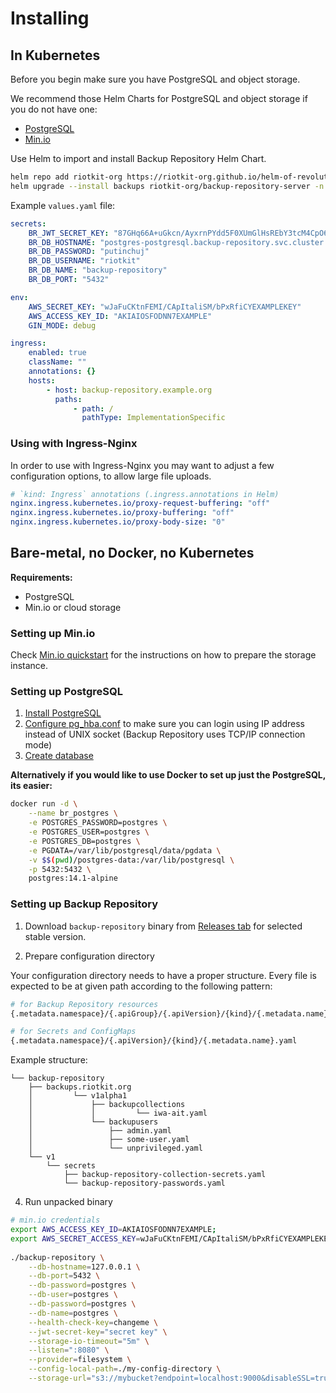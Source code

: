 Installing
==========

In Kubernetes
-------------

Before you begin make sure you have PostgreSQL and object storage.

We recommend those Helm Charts for PostgreSQL and object storage if you do not have one:
- [PostgreSQL](https://artifacthub.io/packages/helm/bitnami/postgresql)
- [Min.io](https://artifacthub.io/packages/helm/minio/minio)

Use Helm to import and install Backup Repository Helm Chart.

```bash
helm repo add riotkit-org https://riotkit-org.github.io/helm-of-revolution/
helm upgrade --install backups riotkit-org/backup-repository-server -n backup-repository --values values.yaml
```

Example `values.yaml` file:

```yaml
secrets:
    BR_JWT_SECRET_KEY: "87GHq66A+uGkcn/AyxrnPYdd5F0XUmGlHsREbY3tcM4CpO6/dFL7z/057DHnp9nMdoYOpKxwYWrM9XyffjrBidm6/VCzfam9GwMlOac7TsidcTnSHG5IasPICb9bKE3h" # MANDATORY
    BR_DB_HOSTNAME: "postgres-postgresql.backup-repository.svc.cluster.local"
    BR_DB_PASSWORD: "putinchuj"
    BR_DB_USERNAME: "riotkit"
    BR_DB_NAME: "backup-repository"
    BR_DB_PORT: "5432"

env:
    AWS_SECRET_KEY: "wJaFuCKtnFEMI/CApItaliSM/bPxRfiCYEXAMPLEKEY"
    AWS_ACCESS_KEY_ID: "AKIAIOSFODNN7EXAMPLE"
    GIN_MODE: debug

ingress:
    enabled: true
    className: ""
    annotations: {}
    hosts:
        - host: backup-repository.example.org
          paths:
              - path: /
                pathType: ImplementationSpecific
```

### Using with Ingress-Nginx

In order to use with Ingress-Nginx you may want to adjust a few configuration options, to allow large file uploads.

```yaml
# `kind: Ingress` annotations (.ingress.annotations in Helm)
nginx.ingress.kubernetes.io/proxy-request-buffering: "off"
nginx.ingress.kubernetes.io/proxy-buffering: "off"
nginx.ingress.kubernetes.io/proxy-body-size: "0"
```

Bare-metal, no Docker, no Kubernetes
------------------------------------

**Requirements:**
- PostgreSQL
- Min.io or cloud storage

### Setting up Min.io

Check [Min.io quickstart](https://docs.min.io/minio/baremetal/#quickstart) for the instructions on how to prepare the storage instance.

### Setting up PostgreSQL

1. [Install PostgreSQL](https://www.postgresql.org/docs/14/install-binaries.html)
2. [Configure pg_hba.conf](https://www.postgresql.org/docs/14/auth-pg-hba-conf.html) to make sure you can login using IP address instead of UNIX socket (Backup Repository uses TCP/IP connection mode)
3. [Create database](https://www.postgresql.org/docs/14/manage-ag-createdb.html)

**Alternatively if you would like to use Docker to set up just the PostgreSQL, its easier:**

```bash
docker run -d \
    --name br_postgres \
    -e POSTGRES_PASSWORD=postgres \
    -e POSTGRES_USER=postgres \
    -e POSTGRES_DB=postgres \
    -e PGDATA=/var/lib/postgresql/data/pgdata \
    -v $$(pwd)/postgres-data:/var/lib/postgresql \
    -p 5432:5432 \
    postgres:14.1-alpine
```

### Setting up Backup Repository

1. Download `backup-repository` binary from [Releases tab](https://github.com/riotkit-org/backup-repository/releases) for selected stable version.

2. Prepare configuration directory

Your configuration directory needs to have a proper structure. Every file is expected to be at given path according to the following pattern:

```bash
# for Backup Repository resources 
{.metadata.namespace}/{.apiGroup}/{.apiVersion}/{kind}/{.metadata.name}.yaml

# for Secrets and ConfigMaps
{.metadata.namespace}/{.apiVersion}/{kind}/{.metadata.name}.yaml
```

Example structure:

```
└── backup-repository
    ├── backups.riotkit.org
    │         └── v1alpha1
    │             ├── backupcollections
    │             │         └── iwa-ait.yaml
    │             └── backupusers
    │                 ├── admin.yaml
    │                 ├── some-user.yaml
    │                 └── unprivileged.yaml
    └── v1
        └── secrets
            ├── backup-repository-collection-secrets.yaml
            └── backup-repository-passwords.yaml
```

4. Run unpacked binary

```bash
# min.io credentials
export AWS_ACCESS_KEY_ID=AKIAIOSFODNN7EXAMPLE;
export AWS_SECRET_ACCESS_KEY=wJaFuCKtnFEMI/CApItaliSM/bPxRfiCYEXAMPLEKEY;
	
./backup-repository \
    --db-hostname=127.0.0.1 \
    --db-port=5432 \
    --db-password=postgres \
    --db-user=postgres \
    --db-password=postgres \
    --db-name=postgres \
    --health-check-key=changeme \
    --jwt-secret-key="secret key" \
    --storage-io-timeout="5m" \
    --listen=":8080" \
    --provider=filesystem \
    --config-local-path=./my-config-directory \
    --storage-url="s3://mybucket?endpoint=localhost:9000&disableSSL=true&s3ForcePathStyle=true&region=eu-central-1"
```
